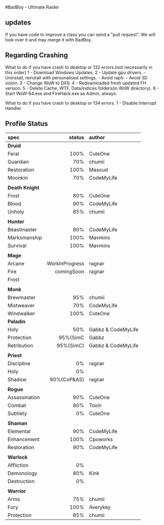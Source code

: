 #BadBoy - Ultimate Raider

## updates
If you have code to improve a class you can send a "pull request".
We will look over it and may merge it with BadBoy.

## Regarding Crashing
What to do if you have crash to desktop or 132 errors.(not necessarily in this order)
1 - Download Windows Updates.
2 - Update gpu drivers.
    - Uninstall, reinstall with personalised settings.
    - Avoid raptr.
    - Avoid 3D vision.
3 - Change WoW to DX9.
4 - Redownloaded fresh updated FH version.
5 - Delete Cache, WTF, Data/indices folders(in WoW directory).
6 - Start WoW-64.exe and FireHack.exe as Admin, always.

What to do if you have crash to desktop or 134 errors.
1 - Disable Interrupt Handler

## Profile Status

|spec |status|author|
|:----|------:|:-------|
|**Druid**|||
|Feral|100%|CuteOne|
|Guardian|70%|chumii|
|Restoration|100%|Masoud|
|Moonkin|70%|CodeMyLife|
||||
| **Death Knight** |||
|Frost|80%|CuteOne|
|Blood|90%|CodeMyLife|
|Unholy|85%|chumii|
||||
| **Hunter** |||
|Beastmaster|80%|CodeMyLife|
|Marksmanship|100%|Mavmins|
|Survival|100%|Mavmins|
||||
| **Mage** |  |  |
|Arcane|WorkInProgress|ragnar|
|Fire|comingSoon|ragnar|
|Frost|||
||||
| **Monk** |||
|Brewmaster|95%|chumii|
|Mistweaver|70%|CodeMyLife|
|Windwalker|100%|CuteOne|
| **Paladin**  |||
|Holy|50%|Gabbz & CodeMyLife|
|Protection|95%(SimC|Gabbz|
|Retribution|95%(SimC)|Gabbz & CodeMyLife|
||||
| **Priest**  |||
|Discipline|0%|ragnar|
|Holy|0%||
|Shadow|90%(CoP&AS)|ragnar|
||||
| **Rogue**  |||
|Assassination|90%|CuteOne|
|Combat|80%|Toxin|
|Subtlety|0%|CuteOne|
||||
| **Shaman** |||
|Elemental|90%|CodeMyLife|
|Enhancement|100%|Cpoworks|
|Restoration|90%|CodeMyLife|
||||
| **Warlock**  |||
|Affliction|0%||
|Demonology|80%|Kink|
|Destruction|0%||
||||
| **Warrior**  |||
|Arms|75%|chumii|
|Fury|100%|Averykey|
|Protection|85%|chumii|
